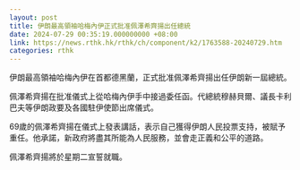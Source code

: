 ```yaml
---
layout: post
title: 伊朗最高領袖哈梅內伊正式批准佩澤希齊揚出任總統
date: 2024-07-29 00:35:19.000000000 +08:00
link: https://news.rthk.hk/rthk/ch/component/k2/1763588-20240729.htm
categories: rthk
---
```


伊朗最高領袖哈梅內伊在首都德黑蘭，正式批准佩澤希齊揚出任伊朗新一屆總統。

佩澤希齊揚在批准儀式上從哈梅內伊手中接過委任函。代總統穆赫貝爾、議長卡利巴夫等伊朗政要及各國駐伊使節出席儀式。

69歲的佩澤希齊揚在儀式上發表講話，表示自己獲得伊朗人民投票支持，被賦予重任。他承諾，新政府將盡其所能為人民服務，並會走正義和公平的道路。

佩澤希齊揚將於星期二宣誓就職。
